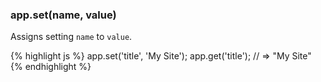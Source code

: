 <h3 id='app.set'>app.set(name, value)</h3>

Assigns setting `name` to `value`.

{% highlight js %}
app.set('title', 'My Site');
app.get('title');
// => "My Site"
{% endhighlight %}
